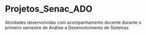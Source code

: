 # Projetos_Senac_ADO
Atividades desenvolvidas com acompanhamento docente durante o primeiro semestre de Análise e Desenvolvimento de Sistemas
